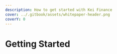 ```yaml
---
description: How to get started with Kei Finance
cover: ../.gitbook/assets/whitepaper-header.png
coverY: 0
---
```


# Getting Started

